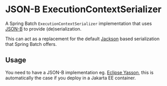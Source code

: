JSON-B ExecutionContextSerializer
=================================

A Spring Batch `ExecutionContextSerializer` implementation that uses [JSON-B](http://json-b.net) to provide (de)serialization.

This can act as a replacement for the default [Jackson](https://github.com/FasterXML/jackson) based serialization that Spring Batch offers.

Usage
-----

You need to have a JSON-B implementation eg. [Eclipse Yasson](https://projects.eclipse.org/projects/ee4j.yasson), this is automatically the case if you deploy in a Jakarta EE container.




